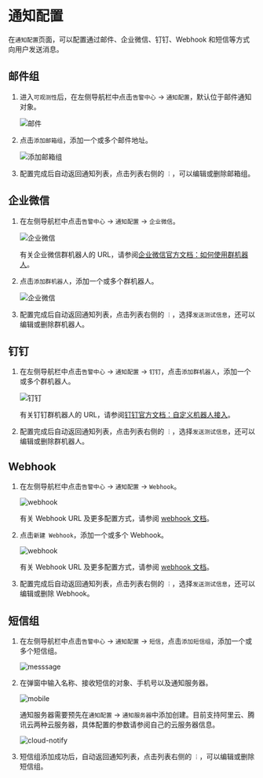 # 通知配置

在`通知配置`页面，可以配置通过邮件、企业微信、钉钉、Webhook 和短信等方式向用户发送消息。

## 邮件组

1. 进入`可观测性`后，在左侧导航栏中点击`告警中心` -> `通知配置`，默认位于邮件通知对象。

    ![邮件](https://docs.daocloud.io/daocloud-docs-images/docs/zh/docs/insight/images/email00.png)

2. 点击`添加邮箱组`，添加一个或多个邮件地址。

    ![添加邮箱组](https://docs.daocloud.io/daocloud-docs-images/docs/zh/docs/insight/images/email01.png)

3. 配置完成后自动返回通知列表，点击列表右侧的 `︙`，可以编辑或删除邮箱组。

## 企业微信

1. 在左侧导航栏中点击`告警中心` -> `通知配置` -> `企业微信`。

    ![企业微信](https://docs.daocloud.io/daocloud-docs-images/docs/zh/docs/insight/images/wechatbot00.png)

    有关企业微信群机器人的 URL，请参阅[企业微信官方文档：如何使用群机器人](https://developer.work.weixin.qq.com/document/path/91770)。

2. 点击`添加群机器人`，添加一个或多个群机器人。

    ![企业微信](https://docs.daocloud.io/daocloud-docs-images/docs/zh/docs/insight/images/wechatbot01.png)

3. 配置完成后自动返回通知列表，点击列表右侧的 `︙`，选择`发送测试信息`，还可以编辑或删除群机器人。

## 钉钉

1. 在左侧导航栏中点击`告警中心` -> `通知配置` -> `钉钉`，点击`添加群机器人`，添加一个或多个群机器人。

    ![钉钉](https://docs.daocloud.io/daocloud-docs-images/docs/zh/docs/insight/images/notify04.png)

    有关钉钉群机器人的 URL，请参阅[钉钉官方文档：自定义机器人接入](https://open.dingtalk.com/document/robots/custom-robot-access)。

2. 配置完成后自动返回通知列表，点击列表右侧的 `︙`，选择`发送测试信息`，还可以编辑或删除群机器人。

## Webhook

1. 在左侧导航栏中点击`告警中心` -> `通知配置` -> `Webhook`。

    ![webhook](https://docs.daocloud.io/daocloud-docs-images/docs/zh/docs/insight/images/webhook00.png)

    有关 Webhook URL 及更多配置方式，请参阅 [webhook 文档](https://github.com/webhooksite/webhook.site)。

2. 点击`新建 Webhook`，添加一个或多个 Webhook。

    ![webhook](https://docs.daocloud.io/daocloud-docs-images/docs/zh/docs/insight/images/webhook01.png)

    有关 Webhook URL 及更多配置方式，请参阅 [webhook 文档](https://github.com/webhooksite/webhook.site)。

3. 配置完成后自动返回通知列表，点击列表右侧的 `︙`，选择`发送测试信息`，还可以编辑或删除 Webhook。

## 短信组

1. 在左侧导航栏中点击`告警中心` -> `通知配置` -> `短信`，点击`添加短信组`，添加一个或多个短信组。

    ![messsage](https://docs.daocloud.io/daocloud-docs-images/docs/zh/docs/insight/images/notify06.png)

2. 在弹窗中输入名称、接收短信的对象、手机号以及通知服务器。

    ![mobile](https://docs.daocloud.io/daocloud-docs-images/docs/zh/docs/insight/images/notify07.png)

    通知服务器需要预先在`通知配置` -> `通知服务器`中添加创建。目前支持阿里云、腾讯云两种云服务器，具体配置的参数请参阅自己的云服务器信息。

    ![cloud-notify](https://docs.daocloud.io/daocloud-docs-images/docs/zh/docs/insight/images/notify08.png)

3. 短信组添加成功后，自动返回通知列表，点击列表右侧的 `︙`，可以编辑或删除短信组。
